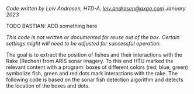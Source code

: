 _Code written by Leiv Andresen, HTD-A, leiv.andresen@axpo.com
January 2023_


TODO BASTIAN: ADD something here



_This code is not written or documented for reuse out of the box. Certain settings might will need to be adjusted for successful operation._

The goal is to extract the position of fishes and their interactions with the Rake (Rechen) from ARIS sonar imagery.
To this end HTU marked the relevant content with a program: boxes of different colors (red, blue, green) symbolize fish, green and red dots mark interactions with the rake.
The following code is based on the sonar fish detection algorithm and detects the location of the boxes and dots. 

